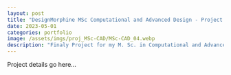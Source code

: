 ```yaml
---
layout: post
title: "DesignMorphine MSc Computational and Advanced Design - Project Arcadia"
date: 2023-05-01
categories: portfolio
image: /assets/imgs/proj_MSc-CAD/MSc-CAD_04.webp
description: "Finaly Project for my M. Sc. in Computational and Advanced Design"
---
```


Project details go here...